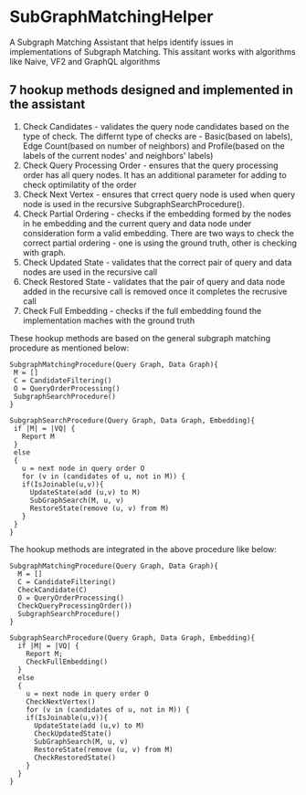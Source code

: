 # SubGraphMatchingHelper 
A Subgraph Matching Assistant that helps identify issues in implementations of Subgraph Matching.
This assitant works with algorithms like Naive, VF2 and GraphQL algorithms

## 7 hookup methods designed and implemented in the assistant
1) Check Candidates - validates the query node candidates based on the type of check. The differnt type of checks are - Basic(based on labels), Edge Count(based on number of neighbors) and Profile(based on the labels of the current nodes' and neighbors' labels)
2) Check Query Processing Order - ensures that the query processing order has all query nodes. It has an additional parameter for adding to check optimilatity of the order
3) Check Next Vertex - ensures that crrect query node is used when query node is used in the recursive SubgraphSearchProcedure().
4) Check Partial Ordering - checks if the embedding formed by the nodes in he embedding and the current query and data node under consideration form a valid embedding. There are two ways to check the correct partial ordering - one is using the ground truth, other is checking with graph. 
5) Check Updated State - validates that the correct pair of query and data nodes are used in the recursive call
6) Check Restored State - validates that the pair of query and data node added in the recursive call is removed once it completes the recrusive call
7) Check Full Embedding - checks if the full embedding found the implementation maches with the ground truth

These hookup methods are based on the general subgraph matching procedure as mentioned below:
 ```
SubgraphMatchingProcedure(Query Graph, Data Graph){
  M = []
  C = CandidateFiltering()
  O = QueryOrderProcessing()
  SubgraphSearchProcedure()
}

SubgraphSearchProcedure(Query Graph, Data Graph, Embedding){
  if |M| = |VQ| {
    Report M
  }
  else
  {
    u = next node in query order O
    for (v in (candidates of u, not in M)) {
    if(IsJoinable(u,v)){
      UpdateState(add (u,v) to M)
      SubGraphSearch(M, u, v)
      RestoreState(remove (u, v) from M)
    }
  }
}
 ```

The hookup methods are integrated in the above procedure like below:
```
SubgraphMatchingProcedure(Query Graph, Data Graph){
  M = []
  C = CandidateFiltering()
  CheckCandidate(C)
  O = QueryOrderProcessing()
  CheckQueryProcessingOrder())
  SubgraphSearchProcedure()
}

SubgraphSearchProcedure(Query Graph, Data Graph, Embedding){
  if |M| = |VQ| {
    Report M;
    CheckFullEmbedding()
  }
  else
  {
    u = next node in query order O
    CheckNextVertex()
    for (v in (candidates of u, not in M)) {
    if(IsJoinable(u,v)){
      UpdateState(add (u,v) to M)
      CheckUpdatedState()
      SubGraphSearch(M, u, v)
      RestoreState(remove (u, v) from M)
      CheckRestoredState()
    }
  }
}

 ```

